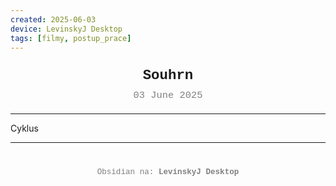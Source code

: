 ```yaml
---
created: 2025-06-03
device: LevinskyJ Desktop
tags: [filmy, postup_prace]
---
```

<div style="text-align: center; font-size: 1.6em; font-weight: bold; padding: 10px 0; font-family: Courier New">
  Souhrn
</div>

<div style="text-align: center; color: gray; font-size: 1.1em; margin-bottom: 20px; font-family: Courier New">
  03 June 2025
</div>

---

Cyklus 

---

<div style="text-align: center; color: gray; font-size: 0.9em; margin-top: 40px; font-family: Courier New">
  Obsidian na: <strong>LevinskyJ Desktop</strong>
</div>
